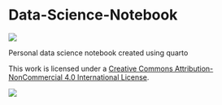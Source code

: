 # Data-Science-Notebook

[![](https://mirrors.creativecommons.org/presskit/buttons/80x15/svg/by-nc.svg)](https://creativecommons.org/licenses/by-nc/4.0/)

Personal data science notebook created using quarto

This work is licensed under a [Creative Commons Attribution-NonCommercial 4.0 International License](https://creativecommons.org/licenses/by-nc/4.0/).

[![](http://mirrors.creativecommons.org/presskit/buttons/88x31/svg/by-nc.svg)](https://creativecommons.org/licenses/by-nc/4.0/)
